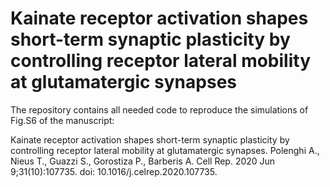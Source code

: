 # Kainate receptor activation shapes short-term synaptic plasticity by controlling receptor lateral mobility at glutamatergic synapses

The repository contains all needed code to reproduce the simulations of Fig.S6 of the manuscript:

Kainate receptor activation shapes short-term synaptic plasticity by controlling receptor lateral mobility at glutamatergic synapses. Polenghi A., Nieus T., Guazzi S., Gorostiza P., Barberis A. Cell Rep. 2020 Jun 9;31(10):107735. doi: 10.1016/j.celrep.2020.107735.

